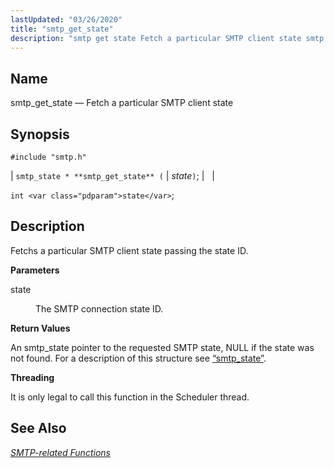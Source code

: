 ```yaml
---
lastUpdated: "03/26/2020"
title: "smtp_get_state"
description: "smtp get state Fetch a particular SMTP client state smtp state smtp get state state int state Fetchs a particular SMTP client state passing the state ID state The SMTP connection state ID An smtp state pointer to the requested SMTP state NULL if the state was not found For..."
---
```


<a name="apis.smtp_get_state"></a> 
## Name

smtp_get_state — Fetch a particular SMTP client state

## Synopsis

`#include "smtp.h"`

| `smtp_state * **smtp_get_state** (` | <var class="pdparam">state</var>`)`; |   |

`int <var class="pdparam">state</var>`;<a name="idp62023456"></a> 
## Description

Fetchs a particular SMTP client state passing the state ID.

**<a name="idp62024688"></a> Parameters**

<dl class="variablelist">

<dt>state</dt>

<dd>

The SMTP connection state ID.

</dd>

</dl>

**<a name="idp62027424"></a> Return Values**

An smtp_state pointer to the requested SMTP state, NULL if the state was not found. For a description of this structure see [“smtp_state”](/momentum/3/3-api/structs-smtp-state).

**<a name="idp62029008"></a> Threading**

It is only legal to call this function in the Scheduler thread.

<a name="idp62030576"></a> 
## See Also

[*SMTP-related Functions*](/momentum/3/3-api/smtp)